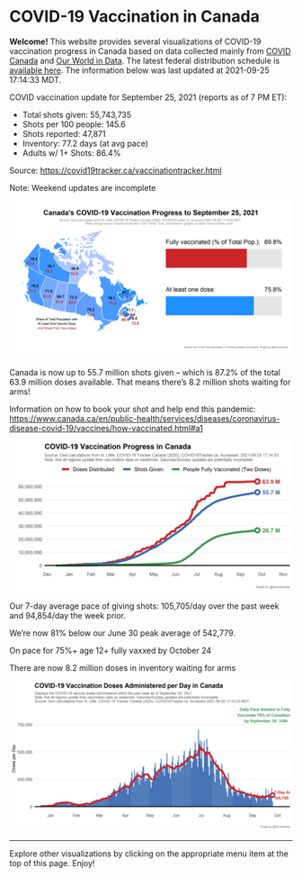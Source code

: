 COVID-19 Vaccination in Canada
==============================

**Welcome!** This website provides several visualizations of COVID-19
vaccination progress in Canada based on data collected mainly from
[COVID Canada](https://covid19tracker.ca/vaccinationtracker.html) and
[Our World in Data](https://ourworldindata.org/covid-vaccinations). The
latest federal distribution schedule is [available
here](https://www.canada.ca/en/public-health/services/diseases/2019-novel-coronavirus-infection/prevention-risks/covid-19-vaccine-treatment/vaccine-rollout.html).
The information below was last updated at 2021-09-25 17:14:33 MDT.

COVID vaccination update for September 25, 2021 (reports as of 7 PM ET):

-   Total shots given: 55,743,735
-   Shots per 100 people: 145.6
-   Shots reported: 47,871
-   Inventory: 77.2 days (at avg pace)
-   Adults w/ 1+ Shots: 86.4%

Source:
<a href="https://covid19tracker.ca/vaccinationtracker.html" class="uri">https://covid19tracker.ca/vaccinationtracker.html</a>

Note: Weekend updates are incomplete

![](Plots/plot_main.png)

Canada is now up to 55.7 million shots given – which is 87.2% of the
total 63.9 million doses available. That means there’s 8.2 million shots
waiting for arms!

Information on how to book your shot and help end this pandemic:
<a href="https://www.canada.ca/en/public-health/services/diseases/coronavirus-disease-covid-19/vaccines/how-vaccinated.html#a1" class="uri">https://www.canada.ca/en/public-health/services/diseases/coronavirus-disease-covid-19/vaccines/how-vaccinated.html#a1</a>

![](Plots/plot_total.png)

Our 7-day average pace of giving shots: 105,705/day over the past week
and 94,854/day the week prior.

We’re now 81% below our June 30 peak average of 542,779.

On pace for 75%+ age 12+ fully vaxxed by October 24

There are now 8.2 million doses in inventory waiting for arms

![](Plots/pace_national.png)

------------------------------------------------------------------------

Explore other visualizations by clicking on the appropriate menu item at
the top of this page. Enjoy!
